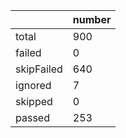 |  | number |
|----| ---- |
| total | 900|
| failed | 0|
| skipFailed | 640|
| ignored | 7|
| skipped | 0|
| passed | 253|
